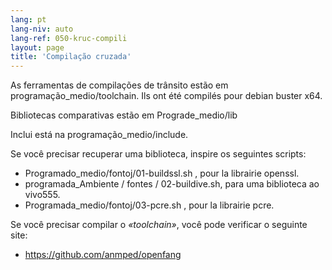 ```yaml
---
lang: pt
lang-niv: auto
lang-ref: 050-kruc-compili
layout: page
title: 'Compilação cruzada'
---
```



As ferramentas de compilações de trânsito estão em programação_medio/toolchain.
Ils ont été compilés pour debian buster x64.



Bibliotecas comparativas estão em Prograde_medio/lib



Inclui está na programação_medio/include.



Se você precisar recuperar uma biblioteca, inspire os seguintes scripts:
* Programado_medio/fontoj/01-buildssl.sh , pour la librairie openssl.
* programada_Ambiente / fontes / 02-buildive.sh, para uma biblioteca ao vivo555.
* Programada_medio/fontoj/03-pcre.sh , pour la librairie pcre.




Se você precisar compilar o _«toolchain»_, você pode verificar o seguinte site:
 * https://github.com/anmped/openfang


